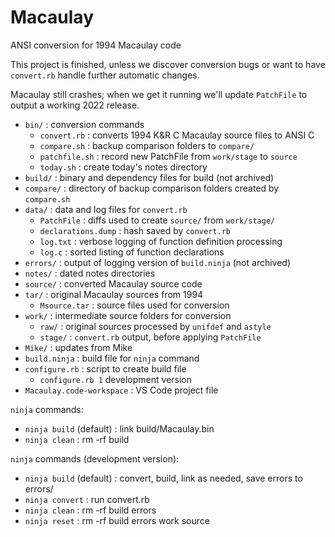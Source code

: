 # Macaulay
ANSI conversion for 1994 Macaulay code

This project is finished, unless we discover conversion bugs or want to have `convert.rb` handle further automatic changes.

Macaulay still crashes; when we get it running we'll update `PatchFile`
to output a working 2022 release.

- `bin/` : conversion commands
  - `convert.rb` : converts 1994 K&R C Macaulay source files to ANSI C
  - `compare.sh` : backup comparison folders to `compare/`
  - `patchfile.sh` : record new PatchFile from `work/stage` to `source`
  - `today.sh` : create today's notes directory
- `build/` : binary and dependency files for build  (not archived)
- `compare/` : directory of backup comparison folders created by `compare.sh`
- `data/` : data and log files for `convert.rb`
  - `PatchFile` : diffs used to create `source/` from `work/stage/`
  - `declarations.dump` : hash saved by `convert.rb`
  - `log.txt` : verbose logging of function definition processing
  - `log.c` : sorted listing of function declarations
- `errors/` : output of logging version of `build.ninja` (not archived)
- `notes/` : dated notes directories
- `source/` : converted Macaulay source code
- `tar/` : original Macaulay sources from 1994
  - `Msource.tar` : source files used for conversion
- `work/` : intermediate source folders for conversion
  - `raw/` : original sources processed by `unifdef` and `astyle`
  - `stage/` : `convert.rb` output, before applying `PatchFile`
- `Mike/` : updates from Mike
- `build.ninja` : build file for `ninja` command
- `configure.rb` : script to create build file
  - `configure.rb 1` development version
- `Macaulay.code-workspace` : VS Code project file 

`ninja` commands:

- `ninja build` (default) : link build/Macaulay.bin
- `ninja clean` : rm -rf build

`ninja` commands (development version):

- `ninja build` (default) : convert, build, link as needed, save errors to errors/
- `ninja convert` : run convert.rb
- `ninja clean` : rm -rf build errors
- `ninja reset` : rm -rf build errors work source
